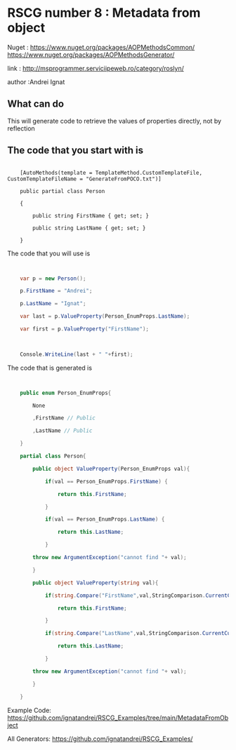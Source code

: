 # RSCG number 8 : Metadata from object

Nuget :
    https://www.nuget.org/packages/AOPMethodsCommon/
    https://www.nuget.org/packages/AOPMethodsGenerator/


link : http://msprogrammer.serviciipeweb.ro/category/roslyn/ 


author :Andrei Ignat


## What can do

This will generate code to retrieve the values of properties directly, not by reflection

## The code that you start with is 

```

    [AutoMethods(template = TemplateMethod.CustomTemplateFile, CustomTemplateFileName = "GenerateFromPOCO.txt")]

    public partial class Person

    {

        public string FirstName { get; set; }

        public string LastName { get; set; }

    }
```

The code that you will use is

```csharp


    var p = new Person();                                      

    p.FirstName = "Andrei";

    p.LastName = "Ignat";

    var last = p.ValueProperty(Person_EnumProps.LastName);

    var first = p.ValueProperty("FirstName");

    

    Console.WriteLine(last + " "+first);

```

The code that is generated is
```csharp


    public enum Person_EnumProps{                                                                  

        None

        ,FirstName // Public 

        ,LastName // Public 

    }

    partial class Person{

        public object ValueProperty(Person_EnumProps val){

            if(val == Person_EnumProps.FirstName) {

                return this.FirstName;

            }

            if(val == Person_EnumProps.LastName) {

                return this.LastName;

            }

        throw new ArgumentException("cannot find "+ val);

        }

        public object ValueProperty(string val){

            if(string.Compare("FirstName",val,StringComparison.CurrentCultureIgnoreCase)==0) {

                return this.FirstName;

            }

            if(string.Compare("LastName",val,StringComparison.CurrentCultureIgnoreCase)==0) {

                return this.LastName;

            }

        throw new ArgumentException("cannot find "+ val);

        }

    }

```


Example Code: <a href="https://github.com/ignatandrei/RSCG_Examples/tree/main/MetadataFromObject" rel="noopener" target="_blank">https://github.com/ignatandrei/RSCG_Examples/tree/main/MetadataFromObject</a>

All Generators: <a href="https://github.com/ignatandrei/RSCG_Examples/">https://github.com/ignatandrei/RSCG_Examples/</a>